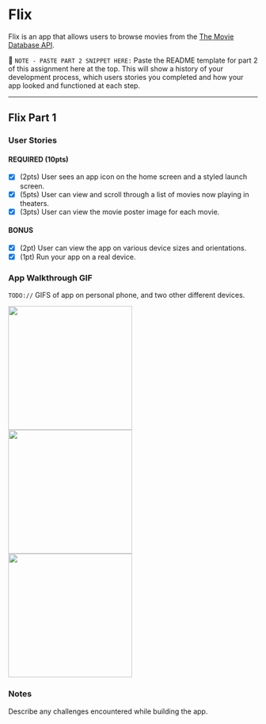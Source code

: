 # Flix

Flix is an app that allows users to browse movies from the [The Movie Database API](http://docs.themoviedb.apiary.io/#).

📝 `NOTE - PASTE PART 2 SNIPPET HERE:` Paste the README template for part 2 of this assignment here at the top. This will show a history of your development process, which users stories you completed and how your app looked and functioned at each step.

---

## Flix Part 1

### User Stories

#### REQUIRED (10pts)
- [x] (2pts) User sees an app icon on the home screen and a styled launch screen.
- [x] (5pts) User can view and scroll through a list of movies now playing in theaters.
- [x] (3pts) User can view the movie poster image for each movie.

#### BONUS
- [x] (2pt) User can view the app on various device sizes and orientations.
- [x] (1pt) Run your app on a real device.

### App Walkthrough GIF
`TODO://` GIFS of app on personal phone, and two other different devices.

<img src="http://g.recordit.co/RH8C3Ehfz9.gif" width=250><br>
<img src="http://g.recordit.co/BC9vrEqayb.gif" width=250><br>
<img src="http://g.recordit.co/iK1ChWhq4c.gif" width=250><br>

### Notes
Describe any challenges encountered while building the app.
